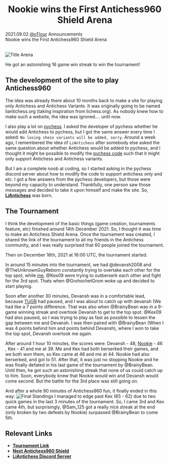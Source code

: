 <h1 align="center">Nookie wins the First Antichess960 Shield Arena</h1>

<div class="meta-headline">
    <div class= "meta">
        <span class="text">2021.09.02</span>
        <span class="text"><a href="/@/cFlour">@cFlour</a></span>
        <span class="text">Announcements</span>
    </div>
    <div class= "headline">Nookie wins the First Antichess960 Shield Arena</div>
</div>
</br>

![Title Arena](https://image.lichess1.org/display?h=550&op=thumbnail&path=cflour:ublog:RkdlIWJD:5DYvkaYB.png&w=880&sig=ff1527645c2f7ec5f4b0f7352b87968269593a61)
</br>

He got an astonishing 16 game win streak to win the tournament!

## The development of the site to play Antichess960

The idea was already there about 10 months back to make a site for playing only Antichess and Antichess Variants. It was originally going to be named liantichess.org (taking inspiration from lichess.org). As nobody knew how to make such a website, the idea was ignored.... until now.

I also play a lot on [pychess](https://www.pychess.org). I asked the developer of pychess whether he would add Antichess to pychess, but I got the same answer every time I asked: `No losing chess variants will be added, sorry`. Around a week ago, I remembered the idea of `LiAntichess` after somebody else asked the same question about whether Antichess would be added to pychess, and I thought it might be possible to modify the [pychess code](https://github.com/gbtami/pychess-variants) such that it might only support Antichess and Antichess variants.

But I am a complete noob at coding, so I started asking in the pychess discord server about how to modify the code to support antichess only and etc. I got a few answers from the pychess developers, but those were beyond my capacity to understand. Thankfully, one person saw those messages and decided to take it upon himself and make the site. So, **[LiAntichess](https://liantichess.herokuapp.com)** was born.

## The Tournament

I think the development of the basic things (game creation, tournaments feature, etc) finished around 14th December 2021. So, I thought it was time to make an Antichess Shield Arena. Once the tournament was created, I shared the link of the tournament to all my friends in the Antichess community, and I was really surprised that 60 people joined the tournament.

Then on December 16th, 2021 at 16:00 UTC, the tournament started.

In around 15 minutes into the tournament, we had @devansh2008 and @TheUnknownGuyReborn constantly trying to overtake each other for the top spot, while [me](https://lichess.org/@/cFlour), @Kex09 were trying to outberserk each other and fight for the 3rd spot. Thats when @GrohochetGrom woke up and decided to start playing.

Soon after another 30 minutes, Devansh was in a comfortable lead, because [TUGR](https://lichess.org/@/TheUnknownGuyReborn) had paused, and I was about to catch up with devansh (We had like a 7 points difference. That was also when @BrainyBean was in a 9-game winning streak and overtook Devansh to get to the top spot. @Kex09 had also paused, so I was trying to play as fast as possible to lessen the gap between me and Devansh. I was then paired with @BrainyBean (When I was 4 points behind him and points behind Devansh), where I won to take the top spot, Devansh overtook me again.

After around 1 hour 10 minutes, the scores were: Devansh - 48, [Nookie](https://lichess.org/@/GrohochetGrom) \- 46 \, Kex \- 41 and me at 39\. Me and Kex had both berserked their games\, and we both won them\, so Kex came at 46 and me at 44\. Nookie had also berserked\, and got to 51\. After that\, it was just no stopping Nookie and he was finally defated in his last game of the tournament by @BrainyBean\. Until then\, he got such an astonishing streak that none of us could catch up to him\. Soon\, everybody knew that Nookie would win and Devansh would come second\. But the battle for the 3rd place was still going on\.

And after a whole 90 minutes of Antichess960 fun, it finally ended in this way:
![Final Standings](https://i.imgur.com/EvXpRE9.png)
I managed to edge past Kex (65 - 62) due to two quick games in the last 3 minutes of the tournament. So, I came 3rd and Kex came 4th, but surprisingly, @Sam\_125 got a really nice streak at the end (only broken by two defeats by Nookie) surpassed @BrainyBean to come 5th.

## Relevant Links

* **[Tournament Link](https://liantichess.herokuapp.com/tournament/nWgg590u)**
* **[Next Antichess960 Shield](https://liantichess.herokuapp.com/tournament/bDwszbGp)**
* **[LiAntichess Discord Server](https://discord.gg/yv8YEhyFUg)**
